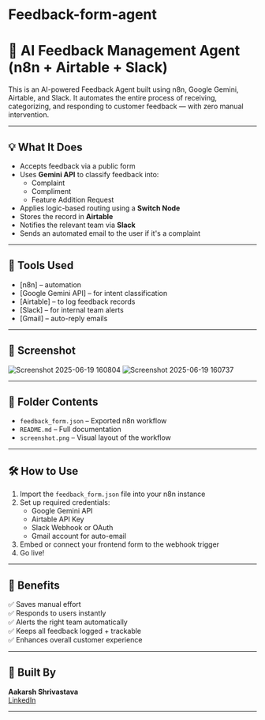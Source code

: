 # Feedback-form-agent

# 🧠 AI Feedback Management Agent (n8n + Airtable + Slack)

This is an AI-powered Feedback Agent built using n8n, Google Gemini, Airtable, and Slack. It automates the entire process of receiving, categorizing, and responding to customer feedback — with zero manual intervention.

---

## 💡 What It Does

- Accepts feedback via a public form
- Uses **Gemini API** to classify feedback into:
  - Complaint  
  - Compliment  
  - Feature Addition Request
- Applies logic-based routing using a **Switch Node**
- Stores the record in **Airtable**
- Notifies the relevant team via **Slack**
- Sends an automated email to the user if it's a complaint

---

## 🔧 Tools Used

- [n8n] – automation
- [Google Gemini API] – for intent classification
- [Airtable] – to log feedback records
- [Slack] – for internal team alerts
- [Gmail] – auto-reply emails

---

## 📸 Screenshot

![Screenshot 2025-06-19 160804](https://github.com/user-attachments/assets/68484d99-84f2-42b9-9429-81ad847c6882)
![Screenshot 2025-06-19 160737](https://github.com/user-attachments/assets/2eb209bf-6ac0-4741-8be9-a98489488bfc)


---

## 📂 Folder Contents

- `feedback_form.json` – Exported n8n workflow
- `README.md` – Full documentation
- `screenshot.png` – Visual layout of the workflow

---

## 🛠 How to Use

1. Import the `feedback_form.json` file into your n8n instance
2. Set up required credentials:
   - Google Gemini API
   - Airtable API Key
   - Slack Webhook or OAuth
   - Gmail account for auto-email
3. Embed or connect your frontend form to the webhook trigger
4. Go live!

---

## 🚀 Benefits

✅ Saves manual effort  
✅ Responds to users instantly  
✅ Alerts the right team automatically  
✅ Keeps all feedback logged + trackable  
✅ Enhances overall customer experience

---

## 👤 Built By

**Aakarsh Shrivastava**  
[LinkedIn](https://www.linkedin.com/in/aakarsh-shrivastava-998bb21a0)

---

